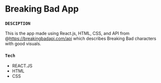 # Breaking Bad App


### `DESCIPTION`
This is the app made using React.js, HTML, CSS, and API from @https://breakingbadapi.com/api which describes Breaking Bad characters with good visuals.  

### `Tech`
- REACT.JS
- HTML
- CSS


